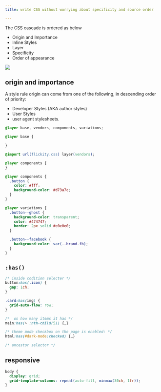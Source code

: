 ```yaml
---
title: write CSS without worrying about specificity and source order

---
```



The CSS cascade is ordered as below
- Origin and Importance
- Inline Styles
- Layer
- Specificity
- Order of appearance

<img src="/oss/css-cascade-specificity.png"></img>



## origin and importance


A style rule origin can come from one of the following, in descending order of priority:

- Developer Styles (AKA author styles)
- User Styles
- user agent stylesheets.


```css
@layer base, vendors, components, variations;

@layer base {

}

@import url(flickity.css) layer(vendors);

@layer components {
}

@layer components {
  .button {
    color: #fff;
    background-color: #d73a7c;
  }
}

@layer variations {
  .button--ghost {
    background-color: transparent;
    color: #474747;
    border: 2px solid #e0e0e0;
  }

  .button--facebook {
    background-color: var(--brand-fb);
  }
}
```


## `:has()`


```css
/* inside codition selecter */
button:has(.icon) {
  gap: 1ch;
}

.card:has(img) {
  grid-auto-flow: row;
}

/*  on how many items it has */
main:has(> :nth-child(5)) {…}

/* theme mode checkbox on the page is enabled: */
html:has(#dark-mode:checked) {…}

/* ancestor selector */
```


## responsive


```css
body {
  display: grid;
  grid-template-columns: repeat(auto-fill, minmax(30ch, 1fr));
}


```
